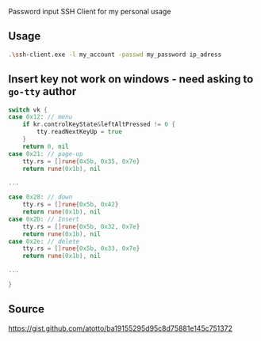 Password input SSH Client for my personal usage

## Usage
```sh
.\ssh-client.exe -l my_account -passwd my_password ip_adress
```

## Insert key not work on windows - need asking to `go-tty` author
```go
switch vk {
case 0x12: // menu
    if kr.controlKeyState&leftAltPressed != 0 {
        tty.readNextKeyUp = true
    }
    return 0, nil
case 0x21: // page-up
    tty.rs = []rune{0x5b, 0x35, 0x7e}
    return rune(0x1b), nil

...

case 0x28: // down
    tty.rs = []rune{0x5b, 0x42}
    return rune(0x1b), nil
case 0x2D: // Insert
    tty.rs = []rune{0x5b, 0x32, 0x7e}
    return rune(0x1b), nil
case 0x2e: // delete
    tty.rs = []rune{0x5b, 0x33, 0x7e}
    return rune(0x1b), nil

...

}
```

## Source
https://gist.github.com/atotto/ba19155295d95c8d75881e145c751372